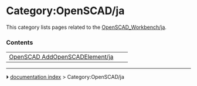 # Category:OpenSCAD/ja
This category lists pages related to the [OpenSCAD_Workbench/ja](OpenSCAD_Workbench/ja.md).

### Contents

|     |     |     |
| --- | --- | --- |
| [OpenSCAD AddOpenSCADElement/ja](OpenSCAD_AddOpenSCADElement/ja.md) |



---
⏵ [documentation index](../README.md) > Category:OpenSCAD/ja
